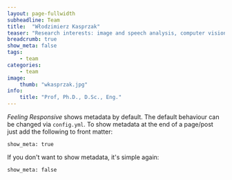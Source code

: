 ```yaml
---
layout: page-fullwidth
subheadline: Team
title:  "Włodzimierz Kasprzak"
teaser: "Research interests: image and speech analysis, computer vision, pattern recognition and artificial intelligence."
breadcrumb: true
show_meta: false
tags:
    - team
categories:
    - team
image:
    thumb: "wkasprzak.jpg"
info:
    title: "Prof, Ph.D., D.Sc., Eng."
---
```

*Feeling Responsive* shows metadata by default. The default behaviour can be changed via `config.yml`. To show metadata at the end of a page/post just add the following to front matter:

~~~
show_meta: true
~~~

If you don't want to show metadata, it's simple again:

~~~
show_meta: false
~~~

